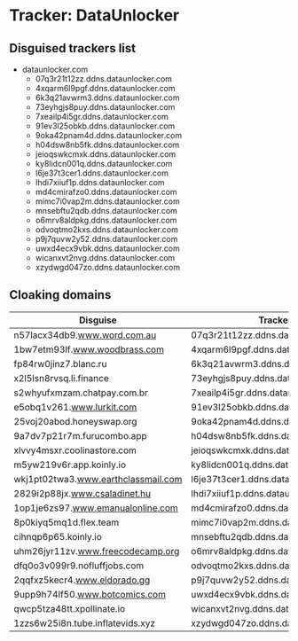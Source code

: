 # Tracker: DataUnlocker

## Disguised trackers list

* dataunlocker.com
    * 07q3r21t12zz.ddns.dataunlocker.com
    * 4xqarm6l9pgf.ddns.dataunlocker.com
    * 6k3q21avwrm3.ddns.dataunlocker.com
    * 73eyhgjs8puy.ddns.dataunlocker.com
    * 7xeailp4i5gr.ddns.dataunlocker.com
    * 91ev3l25obkb.ddns.dataunlocker.com
    * 9oka42pnam4d.ddns.dataunlocker.com
    * h04dsw8nb5fk.ddns.dataunlocker.com
    * jeioqswkcmxk.ddns.dataunlocker.com
    * ky8lidcn001q.ddns.dataunlocker.com
    * l6je37t3cer1.ddns.dataunlocker.com
    * lhdi7xiiuf1p.ddns.dataunlocker.com
    * md4cmirafzo0.ddns.dataunlocker.com
    * mimc7i0vap2m.ddns.dataunlocker.com
    * mnsebftu2qdb.ddns.dataunlocker.com
    * o6mrv8aldpkg.ddns.dataunlocker.com
    * odvoqtmo2kxs.ddns.dataunlocker.com
    * p9j7quvw2y52.ddns.dataunlocker.com
    * uwxd4ecx9vbk.ddns.dataunlocker.com
    * wicanxvt2nvg.ddns.dataunlocker.com
    * xzydwgd047zo.ddns.dataunlocker.com

## Cloaking domains

| Disguise | Tracker |
| ---- | ---- |
| n57lacx34db9.www.word.com.au | 07q3r21t12zz.ddns.dataunlocker.com |
| 1bw7etm93lf.www.woodbrass.com | 4xqarm6l9pgf.ddns.dataunlocker.com |
| fp84rw0jinz7.blanc.ru | 6k3q21avwrm3.ddns.dataunlocker.com |
| x2l5lsn8rvsq.li.finance | 73eyhgjs8puy.ddns.dataunlocker.com |
| s2whyufxmzam.chatpay.com.br | 7xeailp4i5gr.ddns.dataunlocker.com |
| e5obq1v261.www.lurkit.com | 91ev3l25obkb.ddns.dataunlocker.com |
| 25voj20abod.honeyswap.org | 9oka42pnam4d.ddns.dataunlocker.com |
| 9a7dv7p21r7m.furucombo.app | h04dsw8nb5fk.ddns.dataunlocker.com |
| xlvvy4msxr.coolinastore.com | jeioqswkcmxk.ddns.dataunlocker.com |
| m5yw219v6r.app.koinly.io | ky8lidcn001q.ddns.dataunlocker.com |
| wkj1pt02twa3.www.earthclassmail.com | l6je37t3cer1.ddns.dataunlocker.com |
| 2829i2p88jx.www.csaladinet.hu | lhdi7xiiuf1p.ddns.dataunlocker.com |
| 1op1je6zs97.www.emanualonline.com | md4cmirafzo0.ddns.dataunlocker.com |
| 8p0kiyq5mq1d.flex.team | mimc7i0vap2m.ddns.dataunlocker.com |
| cihnqp6p65.koinly.io | mnsebftu2qdb.ddns.dataunlocker.com |
| uhm26jyr11zv.www.freecodecamp.org | o6mrv8aldpkg.ddns.dataunlocker.com |
| dfq0o3v099r9.nofluffjobs.com | odvoqtmo2kxs.ddns.dataunlocker.com |
| 2qqfxz5kecr4.www.eldorado.gg | p9j7quvw2y52.ddns.dataunlocker.com |
| 9upp9h74lf50.www.botcomics.com | uwxd4ecx9vbk.ddns.dataunlocker.com |
| qwcp5tza48tt.xpollinate.io | wicanxvt2nvg.ddns.dataunlocker.com |
| 1zzs6w25i8n.tube.inflatevids.xyz | xzydwgd047zo.ddns.dataunlocker.com |